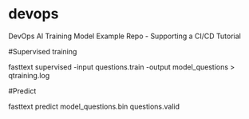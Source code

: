 # devops
DevOps AI Training Model Example Repo - Supporting a CI/CD Tutorial


#Supervised training

fasttext supervised -input questions.train -output model_questions > qtraining.log

#Predict


fasttext predict model_questions.bin questions.valid
